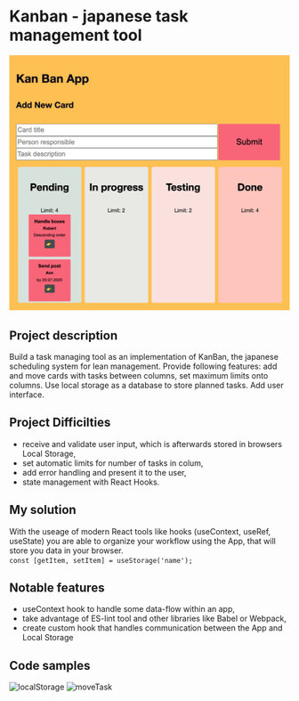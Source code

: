 # Kanban - japanese task management tool
<img src="./public/../kan-ban-san/public/screenshoot.png" alt="screenshoot" width="550px"/>  

## Project description

Build a task managing tool as an implementation of KanBan, the japanese scheduling system for lean management. Provide following features: add and move cards with tasks between columns, set maximum limits onto columns. Use local storage as a database to store planned tasks. Add user interface.

## Project Difficilties

- receive and validate user input, which is afterwards stored in browsers Local Storage,
- set automatic limits for number of tasks in colum,
- add error handling and present it to the user,
- state management with React Hooks.

## My solution

With the useage of modern React tools like hooks (useContext, useRef, useState) you are able to organize your workflow using the App, that will store you data in your browser.  
```const [getItem, setItem] = useStorage('name');```

## Notable features

- useContext hook to handle some data-flow within an app,
- take advantage of ES-lint tool and other libraries like Babel or Webpack,
- create custom hook that handles communication between the App and Local Storage

## Code samples  
<img src="./public/../kan-ban-san/public/hooks-ls.png" alt="localStorage" width="550px"/>
<img src="./public/../kan-ban-san/public/hooks-movetask.png" alt="moveTask" width="550px"/>  
